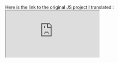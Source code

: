 Here is the link to the original JS project I translated : [<iframe src="https://editor.p5js.org/sneha_y/full/FcH_vDWqw"></iframe>](https://editor.p5js.org/sneha_y/sketches/FcH_vDWqw)
